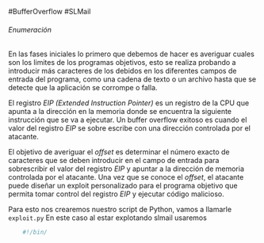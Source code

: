 #BufferOverflow #SLMail

###### Enumeración
En las fases iniciales lo primero que debemos de hacer es averiguar cuales son los limites de los programas objetivos, esto se realiza probando a introducir más caracteres de los debidos en los diferentes campos de entrada del programa, como una cadena de texto o un archivo hasta que se detecte que la aplicación se corrompe o falla.

El registro *EIP (Extended Instruction Pointer)* es un registro de la CPU que apunta a la dirección en la memoria donde se encuentra la siguiente instrucción que se va a ejecutar. Un buffer overflow exitoso es cuando el valor del registro *EIP* se sobre escribe con una dirección controlada por el atacante.

El objetivo de averiguar el *offset* es determinar el número exacto de caracteres que se deben introducir en el campo de entrada para sobrescribir el valor del registro *EIP* y apuntar a la dirección de memoria controlada por el atacante. Una vez que se conoce el *offset*, el atacante puede diseñar un exploit personalizado para el programa objetivo que permita tomar control del registro *EIP* y ejecutar código malicioso.

Para esto nos crearemos nuestro script de Python, vamos a llamarle `exploit.py`
	En este caso al estar explotando slmail usaremos 


```python
	#!/bin/
```
